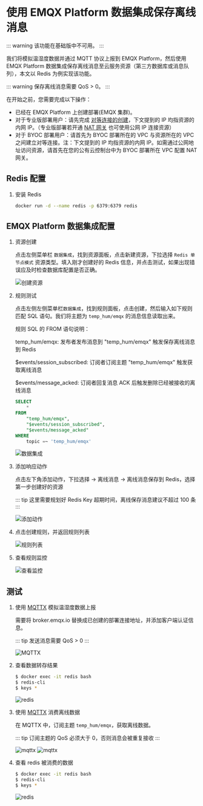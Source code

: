 # 使用 EMQX Platform 数据集成保存离线消息

::: warning
该功能在基础版中不可用。
:::

我们将模拟温湿度数据并通过 MQTT 协议上报到 EMQX Platform，然后使用 EMQX Platform 数据集成保存离线消息至云服务资源（第三方数据库或消息队列），本文以 Redis 为例实现该功能。

::: warning
保存离线消息需要 QoS > 0。
:::

在开始之前，您需要完成以下操作：

* 已经在 EMQX Platform 上创建部署(EMQX 集群)。
* 对于专业版部署用户：请先完成 [对等连接的创建](../deployments/vpc_peering.md)，下文提到的 IP 均指资源的内网 IP。（专业版部署若开通 [NAT 网关](../vas/nat-gateway.md) 也可使用公网 IP 连接资源）
* 对于 BYOC 部署用户：请首先为 BYOC 部署所在的 VPC 与资源所在的 VPC 之间建立对等连接。注：下文提到的 IP 均指资源的内网 IP。如需通过公网地址访问资源，请首先在您的公有云控制台中为 BYOC 部署所在 VPC 配置 NAT 网关。

## Redis 配置

1. 安装 Redis

   ```bash
   docker run -d --name redis -p 6379:6379 redis
   ```

## EMQX Platform 数据集成配置

1. 资源创建

   点击左侧菜单栏 `数据集成`，找到资源面板，点击新建资源，下拉选择 `Redis 单节点模式` 资源类型。填入刚才创建好的 Redis 信息，并点击测试，如果出现错误应及时检查数据库配置是否正确。

   ![创建资源](./_assets/redis_create_resource.png)

2. 规则测试

   点击左侧左侧菜单栏`数据集成`，找到规则面板，点击创建，然后输入如下规则匹配 SQL 语句。我们将主题为 `temp_hum/emqx` 的消息信息读取出来。

   规则 SQL 的 FROM 语句说明：

   temp_hum/emqx: 发布者发布消息到 "temp_hum/emqx" 触发保存离线消息到 Redis

   $events/session_subscribed: 订阅者订阅主题 "temp_hum/emqx" 触发获取离线消息

   $events/message_acked: 订阅者回复消息 ACK 后触发删除已经被接收的离线消息

   ```sql
   SELECT
       *
   FROM
       "temp_hum/emqx",
       "$events/session_subscribed",
       "$events/message_acked"
   WHERE
       topic =~ 'temp_hum/emqx'
   ```

   ![数据集成](./_assets/offonline_sql_test.png)

3. 添加响应动作

   点击左下角添加动作，下拉选择 → 离线消息 → 离线消息保存到 Redis，选择第一步创建好的资源

   ::: tip
   这里需要规划好 Redis Key 超期时间，离线保存消息建议不超过 100 条
   :::

   ![添加动作](./_assets/offonline_redis_action.png)

4. 点击创建规则，并返回规则列表

   ![规则列表](./_assets/view_rule_engine_offonline_redis.png)

5. 查看规则监控

   ![查看监控](./_assets/view_monitor_offonline_redis.png)

## 测试

1. 使用 [MQTTX](https://mqttx.app/) 模拟温湿度数据上报

   需要将 broker.emqx.io 替换成已创建的部署连接地址，并添加客户端认证信息。

   ::: tip
   发送消息需要 QoS > 0
   :::

   ![MQTTX](./_assets/mqttx_offonline_publish.png)

2. 查看数据转存结果

    ```bash
    $ docker exec -it redis bash
    $ redis-cli
    $ keys *
    ```

    ![redis](./_assets/offonline_redis_query_result.png)

3. 使用 [MQTTX](https://mqttx.app/) 消费离线数据

   在 MQTTX 中，订阅主题 `temp_hum/emqx`，获取离线数据。

   ::: tip
   订阅主题的 QoS 必须大于 0，否则消息会被重复接收
   :::

   ![mqttx](./_assets/mqttx_offonline_message.png)
   ![mqttx](./_assets/mqttx_offonline_message2.png)

4. 查看 redis 被消费的数据

   ```bash
   $ docker exec -it redis bash
   $ redis-cli
   $ keys *
   ```

   ![redis](./_assets/offonline_redis_query_result2.png)
